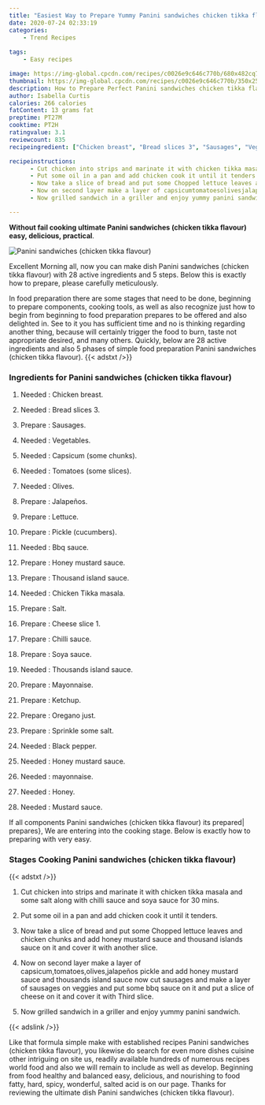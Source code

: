 ```yaml
---
title: "Easiest Way to Prepare Yummy Panini sandwiches chicken tikka flavour"
date: 2020-07-24 02:33:19
categories:
    - Trend Recipes
    
tags:
    - Easy recipes

image: https://img-global.cpcdn.com/recipes/c0026e9c646c770b/680x482cq70/panini-sandwiches-chicken-tikka-flavour-recipe-main-photo.jpg
thumbnail: https://img-global.cpcdn.com/recipes/c0026e9c646c770b/350x250cq70/panini-sandwiches-chicken-tikka-flavour-recipe-main-photo.jpg
description: How to Prepare Perfect Panini sandwiches chicken tikka flavour with 28 ingredients and 5 stages of easy cooking.
author: Isabella Curtis
calories: 266 calories
fatContent: 13 grams fat
preptime: PT27M
cooktime: PT2H
ratingvalue: 3.1
reviewcount: 835
recipeingredient: ["Chicken breast", "Bread slices 3", "Sausages", "Vegetables", "Capsicum some chunks", "Tomatoes some slices", "Olives", "Jalapeos", "Lettuce", "Pickle cucumbers", "Bbq sauce", "Honey mustard sauce", "Thousand island sauce", "Chicken Tikka masala", "Salt", "Cheese slice 1", "Chilli sauce", "Soya sauce", "Thousands island sauce", "Mayonnaise", "Ketchup", "Oregano just", "Sprinkle some salt", "Black pepper", "Honey mustard sauce", "mayonnaise", "Honey", "Mustard sauce"]

recipeinstructions: 
      - Cut chicken into strips and marinate it with chicken tikka masala and some salt along with chilli sauce and soya sauce for 30 mins 
      - Put some oil in a pan and add chicken cook it until it tenders 
      - Now take a slice of bread and put some Chopped lettuce leaves and chicken chunks and add honey mustard sauce and thousand islands sauce on it and cover it with another slice 
      - Now on second layer make a layer of capsicumtomatoesolivesjalapeos pickle and add honey mustard sauce and thousands island sauce now cut sausages and make a layer of sausages on veggies and put some bbq sauce on it and put a slice of cheese on it and cover it with Third slice 
      - Now grilled sandwich in a griller and enjoy yummy panini sandwich

---
```




**Without fail cooking ultimate Panini sandwiches (chicken tikka flavour) easy, delicious, practical**. 


![Panini sandwiches (chicken tikka flavour)](https://img-global.cpcdn.com/recipes/c0026e9c646c770b/680x482cq70/panini-sandwiches-chicken-tikka-flavour-recipe-main-photo.jpg "Panini sandwiches (chicken tikka flavour)")




Excellent Morning all, now you can make dish Panini sandwiches (chicken tikka flavour) with 28 active ingredients and 5 steps. Below this is exactly how to prepare, please carefully meticulously.

In food preparation there are some stages that need to be done, beginning to prepare components, cooking tools, as well as also recognize just how to begin from beginning to food preparation prepares to be offered and also delighted in. See to it you has sufficient time and no is thinking regarding another thing, because will certainly trigger the food to burn, taste not appropriate desired, and many others. Quickly, below are 28 active ingredients and also 5 phases of simple food preparation Panini sandwiches (chicken tikka flavour).
{{< adstxt />}}

### Ingredients for Panini sandwiches (chicken tikka flavour)


1. Needed  : Chicken breast.

1. Needed  : Bread slices 3.

1. Prepare  : Sausages.

1. Needed  : Vegetables.

1. Needed  : Capsicum (some chunks).

1. Needed  : Tomatoes (some slices).

1. Needed  : Olives.

1. Prepare  : Jalapeños.

1. Prepare  : Lettuce.

1. Prepare  : Pickle (cucumbers).

1. Needed  : Bbq sauce.

1. Prepare  : Honey mustard sauce.

1. Prepare  : Thousand island sauce.

1. Needed  : Chicken Tikka masala.

1. Prepare  : Salt.

1. Prepare  : Cheese slice 1.

1. Prepare  : Chilli sauce.

1. Prepare  : Soya sauce.

1. Needed  : Thousands island sauce.

1. Prepare  : Mayonnaise.

1. Prepare  : Ketchup.

1. Prepare  : Oregano just.

1. Prepare  : Sprinkle some salt.

1. Needed  : Black pepper.

1. Needed  : Honey mustard sauce.

1. Needed  : mayonnaise.

1. Needed  : Honey.

1. Needed  : Mustard sauce.



If all components Panini sandwiches (chicken tikka flavour) its prepared| prepares}, We are entering into the cooking stage. Below is exactly how to preparing with very easy.

### Stages Cooking Panini sandwiches (chicken tikka flavour)

{{< adstxt />}}


1. Cut chicken into strips and marinate it with chicken tikka masala and some salt along with chilli sauce and soya sauce for 30 mins.



1. Put some oil in a pan and add chicken cook it until it tenders.



1. Now take a slice of bread and put some Chopped lettuce leaves and chicken chunks and add honey mustard sauce and thousand islands sauce on it and cover it with another slice.



1. Now on second layer make a layer of capsicum,tomatoes,olives,jalapeños pickle and add honey mustard sauce and thousands island sauce now cut sausages and make a layer of sausages on veggies and put some bbq sauce on it and put a slice of cheese on it and cover it with Third slice.



1. Now grilled sandwich in a griller and enjoy yummy panini sandwich.





{{< adslink />}}

Like that formula simple make with established recipes Panini sandwiches (chicken tikka flavour), you likewise do search for even more dishes cuisine other intriguing on site us, readily available hundreds of numerous recipes world food and also we will remain to include as well as develop. Beginning from food healthy and balanced easy, delicious, and nourishing to food fatty, hard, spicy, wonderful, salted acid is on our page. Thanks for reviewing the ultimate dish Panini sandwiches (chicken tikka flavour).
